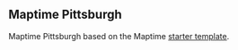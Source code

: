 ## Maptime Pittsburgh

Maptime Pittsburgh based on the Maptime [starter template](https://github.com/maptime/starter).
